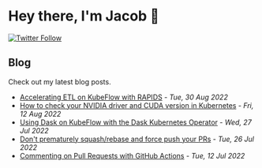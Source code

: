 # Hey there, I'm Jacob 👋
[![Twitter Follow](https://img.shields.io/twitter/follow/_jacobtomlinson?style=social)](https://twitter.com/_jacobtomlinson)

## Blog

Check out my latest blog posts.

- [Accelerating ETL on KubeFlow with RAPIDS](https://jacobtomlinson.dev/posts/2022/accelerating-etl-on-kubeflow-with-rapids/) - *Tue, 30 Aug 2022*
- [How to check your NVIDIA driver and CUDA version in Kubernetes](https://jacobtomlinson.dev/posts/2022/how-to-check-your-nvidia-driver-and-cuda-version-in-kubernetes/) - *Fri, 12 Aug 2022*
- [Using Dask on KubeFlow with the Dask Kubernetes Operator](https://jacobtomlinson.dev/posts/2022/using-dask-on-kubeflow-with-the-dask-kubernetes-operator/) - *Wed, 27 Jul 2022*
- [Don't prematurely squash/rebase and force push your PRs](https://jacobtomlinson.dev/posts/2022/dont-prematurely-squash/rebase-and-force-push-your-prs/) - *Tue, 26 Jul 2022*
- [Commenting on Pull Requests with GitHub Actions](https://jacobtomlinson.dev/posts/2022/commenting-on-pull-requests-with-github-actions/) - *Tue, 12 Jul 2022*

